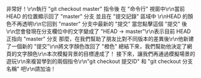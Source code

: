非常好！\r\n執行 "git checkout master" 指令後
在 "命令行" 視窗中\r\n當前 HEAD 的位置顯示回了 "master" 分支
並且在 "提交記錄" 區域中 \r\nHEAD 的顏色不再透明\r\n它回到 "master" 分支中最新的 "提交"
當您點擊這個 "提交" 後\r\n您會發現在分支欄位中的文字變成了 "HEAD -> master"\r\n表示目前 HEAD 正指向 "master" 分支
那麼，在我們幫助了朋友比對不同版本的差異後\r\n他新建了一個新的 "提交"\r\n將文字顏色改回了 "橙色"
總結下來，我們幫助他決定了網頁的文字顏色\r\n本次模擬背景的目標達成了！
接下來，讓我們再通過模擬場景的遊玩\r\n來複習學到的兩個指令\r\n"git checkout 提交ID" 和 "git checkout 分支名稱" 吧\r\n請加油！